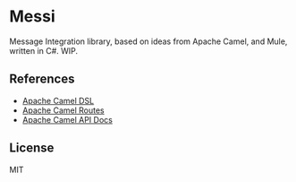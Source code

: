 # Messi

Message Integration library, based on ideas from Apache Camel, and Mule, written in C#. WIP.

## References

- [Apache Camel DSL](http://camel.apache.org/dsl.html)
- [Apache Camel Routes](http://camel.apache.org/routes.html)
- [Apache Camel API Docs](http://camel.apache.org/maven/current/camel-core/apidocs/index.html)

## License

MIT

